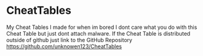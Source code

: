 # CheatTables
My Cheat Tables I made for when im bored
I dont care what you do with this Cheat Table but just dont attach malware.
If the Cheat Table is distributed outside of github just link to the GitHub Repository 
https://github.com/unknowen123/CheatTables
